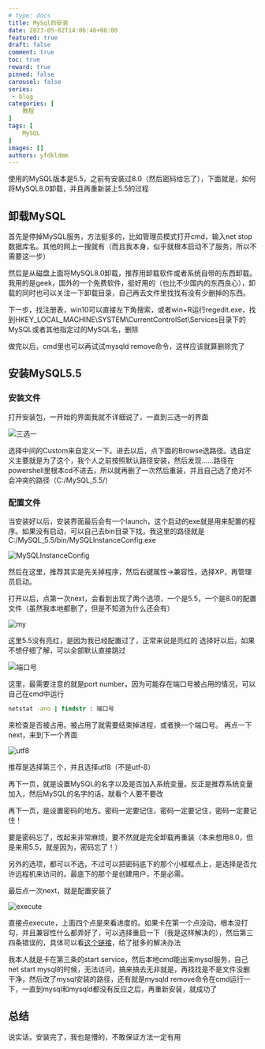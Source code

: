 ```yaml
---
# type: docs 
title: MySql的安装
date: 2023-05-02T14:06:46+08:00
featured: true
draft: false
comment: true
toc: true
reward: true
pinned: false
carousel: false
series:
 - blog
categories: [
    教程
]
tags: [
    MySQL
]
images: []
authors: yfdkldmm
---
```


使用的MySQL版本是5.5，之前有安装过8.0（然后密码给忘了），下面就是，如何将MySQL8.0卸载，并且再重新装上5.5的过程

<!--more-->

## 卸载MySQL

首先是停掉MySQL服务，方法挺多的，比如管理员模式打开cmd，输入net stop 数据库名。其他的网上一搜就有（而且我本身，似乎就根本启动不了服务，所以不需要这一步）

然后是从磁盘上面将MySQL8.0卸载，推荐用卸载软件或者系统自带的东西卸载。我用的是geek，国外的一个免费软件，挺好用的（也比不少国内的东西良心），卸载的同时也可以关注一下卸载目录，自己再去文件里找找有没有少删掉的东西。

下一步，找注册表，win10可以直接左下角搜索，或者win+R运行regedit.exe，找到HKEY_LOCAL_MACHINE\SYSTEM\CurrentControlSet\Services目录下的MySQL或者其他指定过的MySQL名，删除

做完以后，cmd里也可以再试试mysqld remove命令，这样应该就算删除完了

## 安装MySQL5.5

### 安装文件

打开安装包，一开始的界面我就不详细说了，一直到三选一的界面

![三选一](/images/MySql的安装/三选一.jpg)

选择中间的Custom来自定义一下。进去以后，点下面的Browse选路径。选自定义主要就是为了这个，我个人之前按照默认路径安装，然后发现......路径在powershell里根本cd不进去，所以就再删了一次然后重装，并且自己选了绝对不会冲突的路径（C:/MySQL_5.5/）

### 配置文件

当安装好以后，安装界面最后会有一个launch，这个启动的exe就是用来配置的程序。如果没有启动，可以自己去bin目录下找，我这里的路径就是C:/MySQL_5.5/bin/MySQLInstanceConfig.exe

![MySQLInstanceConfig](/images/MySql的安装/MySQLInstanceConfig.jpg)

然后在这里，推荐其实是先关掉程序，然后右键属性→兼容性，选择XP，再管理员启动。

打开以后，点第一次next，会看到出现了两个选项，一个是5.5，一个是8.0的配置文件（虽然我本地都删了，但是不知道为什么还会有）

![my](/images/MySql的安装/my.jpg)

这里5.5没有亮红，是因为我已经配置过了，正常来说是亮红的
选择好以后，如果不想仔细了解，可以全部默认直接跳过

![端口号](/images/MySql的安装/端口号.jpg)

这里，最需要注意的就是port number，因为可能存在端口号被占用的情况，可以自己在cmd中运行

```cmd
netstat -ano | findstr : 端口号
```

来检查是否被占用。被占用了就需要结束掉进程，或者换一个端口号。
再点一下next，来到下一个界面

![utf8](/images/MySql的安装/utf8.jpg)

推荐是选择第三个，并且选择utf8（不是utf-8）

再下一页，就是设置MySQL的名字以及是否加入系统变量。反正是推荐系统变量加入，然后MySQL的名字的话，就看个人要不要改

再下一页，是设置密码的地方。密码一定要记住，密码一定要记住，密码一定要记住！

要是密码忘了，改起来非常麻烦，要不然就是完全卸载再重装（本来想用8.0，但是来用5.5，就是因为，密码忘了！）

另外的选项，都可以不选，不过可以把密码底下的那个小框框点上，是选择是否允许远程机来访问的。最底下的那个是创建用户，不是必需。

最后点一次next，就是配置安装了

![execute](/images/MySql的安装/execute.jpg)

直接点execute，上面四个点是来看进度的。如果卡在第一个点没动，根本没打勾，并且兼容性什么都弄好了，可以选择重启一下（我是这样解决的），然后第三四条错误的，具体可以看[这个链接](https://blog.csdn.net/m0_67394002/article/details/124322134?utm_medium=distribute.pc_relevant.none-task-blog-2~default~baidujs_baidulandingword~default-0-124322134-blog-78433177.235^v32^pc_relevant_default_base3&spm=1001.2101.3001.4242.1&utm_relevant_index=3)，给了挺多的解决办法

我本人就是卡在第三条的start service，然后本地cmd能出来mysql服务，自己net start mysql的时候，无法访问，搞来搞去无非就是，再找找是不是文件没删干净，然后改了mysql安装的路径，还有就是mysqld remove命令在cmd运行一下，一直到mysql和mysqld都没有反应之后，再重新安装，就成功了

## 总结

说实话，安装完了，我也是懵的，不敢保证方法一定有用
